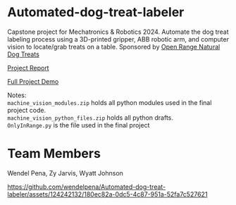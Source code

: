 # Automated-dog-treat-labeler

Capstone project for Mechatronics & Robotics 2024. Automate the dog treat labeling process using a 3D-printed gripper, ABB robotic arm, and computer vision to locate/grab treats on a table. Sponsored by [Open Range Natural Dog Treats](https://openrangepettreats.com/)

[Project Report](https://github.com/wendelpena/Automated-dog-treat-labeler/blob/main/mechatronics-final-project-report2024.pdf)

[Full Project Demo](https://github.com/wendelpena/Automated-dog-treat-labeler/blob/main/dogTreatLabeler_demo.mp4)

Notes:    
```machine_vision_modules.zip``` holds all python modules used in the final project code.  
```machine_vision_python_files.zip``` holds all python drafts.  
```OnlyInRange.py``` is the file used in the final project

# Team Members
Wendel Pena, Zy Jarvis, Wyatt Johnson

https://github.com/wendelpena/Automated-dog-treat-labeler/assets/124242132/180ec82a-0dc5-4c87-951a-52fa7c527621
